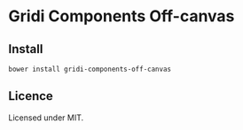 # Gridi Components Off-canvas

## Install
`bower install gridi-components-off-canvas`

## Licence

Licensed under MIT.
